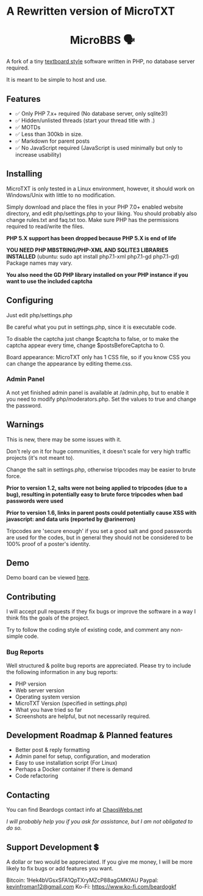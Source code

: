 # A Rewritten version of MicroTXT

<h1 align="center"> MicroBBS  🗣️️</h1>

A fork of a tiny [textboard style](https://en.wikipedia.org/wiki/Textboard) software written in PHP, no database server required.

It is meant to be simple to host and use.

## Features

* ✅ Only PHP 7.x+ required (No database server, only sqlite3!)
* ✅ Hidden/unlisted threads (start your thread title with .)
* ✅ MOTDs
* ✅ Less than 300kb in size.
* ✅ Markdown for parent posts
* ✅ No JavaScript required (JavaScript is used minimally but only to increase usability)

## Installing

MicroTXT is only tested in a Linux environment, however, it should work on Windows/Unix with little to no modification.

Simply download and place the files in your PHP 7.0+ enabled website directory, and edit php/settings.php to your liking. You should probably also change rules.txt and faq.txt too. Make sure PHP has the permissions required to read/write the files.

**PHP 5.X support has been dropped because PHP 5.X is end of life**

**YOU NEED PHP MBSTRING/PHP-XML AND SQLITE3 LIBRARIES INSTALLED** (ubuntu: sudo apt install php7.1-xml php7.1-gd php7.1-gd) Package names may vary.

**You also need the GD PHP library installed on your PHP instance if you want to use the included captcha**

## Configuring

Just edit php/settings.php

Be careful what you put in settings.php, since it is executable code.

To disable the captcha just change $captcha to false, or to make the captcha appear every time, change $postsBeforeCaptcha to 0.

Board appearance: MicroTXT only has 1 CSS file, so if you know CSS you can change the appearance by editing theme.css.

### Admin Panel

A not yet finished admin panel is available at /admin.php, but to enable it you need to modify php/moderators.php. Set the values to true and change the password.

## Warnings

This is new, there may be some issues with it.

Don't rely on it for huge communities, it doesn't scale for very high traffic projects (it's not meant to).

Change the salt in settings.php, otherwise tripcodes may be easier to brute force.

**Prior to version 1.2, salts were not being applied to tripcodes (due to a bug), resulting in potentially easy to brute force tripcodes when bad passwords were used**

**Prior to version 1.6, links in parent posts could potentially cause XSS with javascript: and data uris (reported by @arinerron)**

Tripcodes are 'secure enough' if you set a good salt and good passwords are used for the codes, but in general they should not be considered to be 100% proof of a poster's identity.

## Demo

Demo board can be viewed [here](http://microtxt.classictoria.com/).

## Contributing

I will accept pull requests if they fix bugs or improve the software in a way I think fits the goals of the project.

Try to follow the coding style of existing code, and comment any non-simple code.

### Bug Reports

Well structured & polite bug reports are appreciated. Please try to include the following information in any bug reports:

* PHP version
* Web server version
* Operating system version
* MicroTXT Version (specified in settings.php)
* What you have tried so far
* Screenshots are helpful, but not necessarily required.

## Development Roadmap & Planned features

* Better post & reply formatting
* Admin panel for setup, configuration, and moderation
* Easy to use installation script (For Linux)
* Perhaps a Docker container if there is demand
* Code refactoring

## Contacting

You can find Beardogs contact info at [ChaosWebs.net](https://www.chaoswebs.net/)

*I will probably help you if you ask for assistance, but I am not obligated to do so.*

## Support Development 💲

A dollar or two would be appreciated. If you give me money, I will be more likely to fix bugs or add features you want.


Bitcoin: 1Hek4bVGsxSFA1QpTXryMZcP88agGMKfAU
Paypal: kevinfroman12@gmail.com
Ko-Fi: https://www.ko-fi.com/beardogkf


